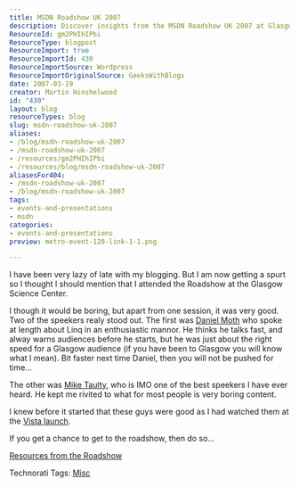 ```yaml
---
title: MSDN Roadshow UK 2007
description: Discover insights from the MSDN Roadshow UK 2007 at Glasgow Science Center, featuring engaging talks by Daniel Moth and Mike Taulty. Don't miss out!
ResourceId: gm2PHIhIPbi
ResourceType: blogpost
ResourceImport: true
ResourceImportId: 430
ResourceImportSource: Wordpress
ResourceImportOriginalSource: GeeksWithBlogs
date: 2007-03-19
creator: Martin Hinshelwood
id: "430"
layout: blog
resourceTypes: blog
slug: msdn-roadshow-uk-2007
aliases:
- /blog/msdn-roadshow-uk-2007
- /msdn-roadshow-uk-2007
- /resources/gm2PHIhIPbi
- /resources/blog/msdn-roadshow-uk-2007
aliasesFor404:
- /msdn-roadshow-uk-2007
- /blog/msdn-roadshow-uk-2007
tags:
- events-and-presentations
- msdn
categories:
- events-and-presentations
preview: metro-event-128-link-1-1.png

---
```

I have been very lazy of late with my blogging. But I am now getting a spurt so I thought I should mention that I attended the Roadshow at the Glasgow Science Center.

I though it would be boring, but apart from one session, it was very good. Two of the speekers realy stood out. The first was [Daniel Moth](http://www.danielmoth.com/Blog/) who spoke at length about Linq in an enthusiastic mannor. He thinks he talks fast, and alway warns audiences before he starts, but he was just about the right speed for a Glasgow audience (if you have been to Glasgow you will know what I mean). Bit faster next time Daniel, then you will not be pushed for time...

The other was [Mike Taulty](http://mtaulty.com/blog), who is IMO one of the best speekers I have ever heard. He kept me rivited to what for most people is very boring content.

I knew before it started that these guys were good as I had watched them at the [Vista launch](http://www.microsoft.com/uk/launch2007/dev/review.mspx).

If you get a chance to get to the roadshow, then do so...

[Resources from the Roadshow](http://blogs.msdn.com/ukdevteam/archive/2007/02/15/uk-msdn-roadshow-2007-resources.aspx)

Technorati Tags: [Misc](http://technorati.com/tags/Misc)

